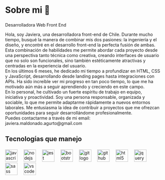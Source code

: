 <h1 align="left">Sobre mi 👋</h1>

###

<p align="left">Desarrolladora Web Front End</p>

<p align="left">Hola, soy Javiera, una desarrolladora front-end de Chile. Durante mucho tiempo, busqué la manera de combinar mis dos pasiones: la ingeniería y el diseño, y encontré en el desarrollo front-end la perfecta fusión de ambas. Esta combinación de habilidades me permite abordar cada proyecto desde una perspectiva tanto técnica como creativa, creando interfaces de usuario que no solo son funcionales, sino también estéticamente atractivas y centradas en la experiencia del usuario.
<br>
En los últimos 6 meses, he dedicado mi tiempo a profundizar en HTML, CSS y JavaScript, desarrollando desde landing pages hasta integraciones con APIs. Ha sido increíble ver mi progreso en tan poco tiempo, lo que me ha motivado aún más a seguir aprendiendo y creciendo en este campo.
<br>
En lo personal, he cultivado un fuerte espíritu de trabajo en equipo, iniciativa y proactividad. Soy una persona responsable, organizada y sociable, lo que me permite adaptarme rápidamente a nuevos entornos laborales. Me entusiasma la idea de contribuir a proyectos que me ofrezcan oportunidades para seguir desarrollándome profesionalmente.
<br>
Puedes contactarme a través de mi email: javiera.maldonado.agurto@gmail.com</p>


<h2 align="left">Tecnologías que manejo</h2>

###

<div align="left">
  <img src="https://cdn.jsdelivr.net/gh/devicons/devicon/icons/javascript/javascript-original.svg" height="40" alt="javascript logo"  />
  <img width="12" />
  <img src="https://cdn.jsdelivr.net/gh/devicons/devicon/icons/nodejs/nodejs-original.svg" height="40" alt="nodejs logo"  />
  <img width="12" />
  <img src="https://cdn.jsdelivr.net/gh/devicons/devicon/icons/jest/jest-plain.svg" height="40" alt="jest logo"  />
  <img width="12" />
  <img src="https://cdn.jsdelivr.net/gh/devicons/devicon/icons/bootstrap/bootstrap-original.svg" height="40" alt="bootstrap logo"  />
  <img width="12" />
  <img src="https://cdn.jsdelivr.net/gh/devicons/devicon/icons/git/git-original.svg" height="40" alt="git logo"  />
  <img width="12" />
  <img src="https://cdn.jsdelivr.net/gh/devicons/devicon/icons/github/github-original.svg" height="40" alt="github logo"  />
  <img width="12" />
  <img src="https://cdn.jsdelivr.net/gh/devicons/devicon/icons/html5/html5-original.svg" height="40" alt="html5 logo"  />
  <img width="12" />
  <img src="https://cdn.jsdelivr.net/gh/devicons/devicon/icons/jquery/jquery-original.svg" height="40" alt="jquery logo"  />
  <img width="12" />
  <img src="https://cdn.jsdelivr.net/gh/devicons/devicon/icons/sass/sass-original.svg" height="40" alt="sass logo"  />
  <img width="12" />
  <img src="https://cdn.jsdelivr.net/gh/devicons/devicon/icons/vscode/vscode-original.svg" height="40" alt="vscode logo"  />
</div>

###
